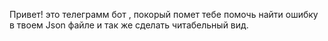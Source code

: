 Привет! это телеграмм бот , покорый помет тебе помочь найти ошибку в твоем Json файле и так же сделать читабельный вид.
